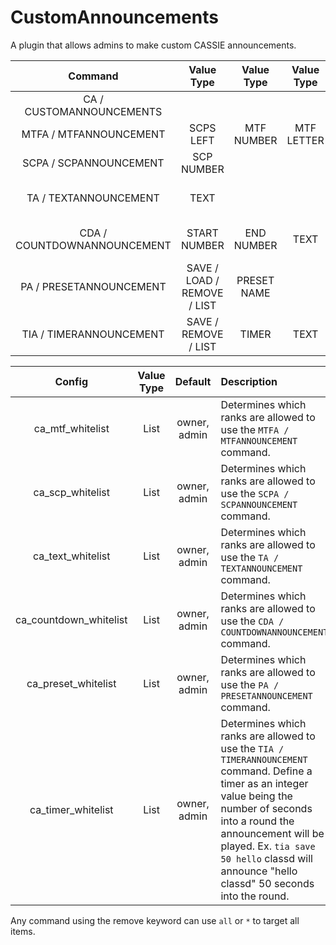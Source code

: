 # CustomAnnouncements

A plugin that allows admins to make custom CASSIE announcements.

| Command        | Value Type | Value Type | Value Type | Description |
| :-------------: | :---------: | :---------: | :---------: | :------ |
| CA / CUSTOMANNOUNCEMENTS | | | | Lists all commands. |
| MTFA / MTFANNOUNCEMENT | SCPS LEFT | MTF NUMBER | MTF LETTER | Announces a MTF squad entrance. |
| SCPA / SCPANNOUNCEMENT | SCP NUMBER | | | Announces a SCP death. |
| TA / TEXTANNOUNCEMENT | TEXT | | | Create a custom announcement, view the wiki for all possible words. |
| CDA / COUNTDOWNANNOUNCEMENT | START NUMBER | END NUMBER | TEXT | Create a countdown with the option of saying something at the end of the countdown. |
| PA / PRESETANNOUNCEMENT | SAVE / LOAD / REMOVE / LIST | PRESET NAME | | Creates/saves/loads/removes/lists the user's custom presets. |
| TIA / TIMERANNOUNCEMENT | SAVE / REMOVE / LIST | TIMER | TEXT | Creates/saves/removes/lists the user's set timers. |

| Config        | Value Type | Default | Description |
| :-------------: | :---------: | :---------: |:------ |
| ca_mtf_whitelist | List | owner, admin | Determines which ranks are allowed to use the `MTFA / MTFANNOUNCEMENT` command. |
| ca_scp_whitelist | List | owner, admin | Determines which ranks are allowed to use the `SCPA / SCPANNOUNCEMENT` command. |
| ca_text_whitelist | List | owner, admin | Determines which ranks are allowed to use the `TA / TEXTANNOUNCEMENT` command. |
| ca_countdown_whitelist | List | owner, admin | Determines which ranks are allowed to use the `CDA / COUNTDOWNANNOUNCEMENT` command. |
| ca_preset_whitelist | List | owner, admin | Determines which ranks are allowed to use the `PA / PRESETANNOUNCEMENT` command. |
| ca_timer_whitelist | List | owner, admin | Determines which ranks are allowed to use the `TIA / TIMERANNOUNCEMENT` command. Define a timer as an integer value being the number of seconds into a round the announcement will be played. Ex. `tia save 50 hello` classd will announce "hello classd" 50 seconds into the round. |

Any command using the remove keyword can use `all` or `*` to target all items.
